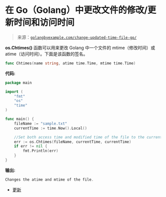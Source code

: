 <!--yml

分类: 未分类

日期: 2024-10-13 06:10:22

-->

# 在 Go（Golang）中更改文件的修改/更新时间和访问时间

> 来源：[`golangbyexample.com/change-updated-time-file-go/`](https://golangbyexample.com/change-updated-time-file-go/)

**os.Chtimes()** 函数可以用来更改 Golang 中一个文件的 mtime（修改时间）或 atime（访问时间）。下面是该函数的签名。

```go
func Chtimes(name string, atime time.Time, mtime time.Time)
```

**代码:**

```go
package main

import (
    "fmt"
    "os"
    "time"
)

func main() {
    fileName := "sample.txt"
    currentTime := time.Now().Local()

    //Set both access time and modified time of the file to the current time
    err := os.Chtimes(fileName, currentTime, currentTime)
    if err != nil {
        fmt.Println(err)
    }
}
```

**输出:**

```go
Changes the atime and mtime of the file.
```

+   [更新](https://golangbyexample.com/tag/updated/)
